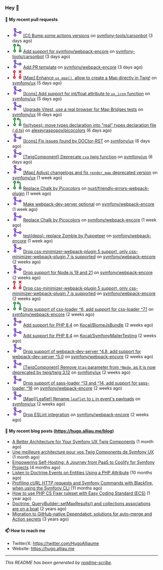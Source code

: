 ### Hey 👋

#### 👷 My recent pull requests

- ![](./assets/pr-merged.svg) [[CI] Bump some actions versions](https://github.com/symfony-tools/carsonbot/pull/238) on [symfony-tools/carsonbot](https://github.com/symfony-tools/carsonbot) (3 days ago)
- ![](./assets/pr-open.svg) [Add support for symfony/webpack-encore](https://github.com/symfony-tools/carsonbot/pull/237) on [symfony-tools/carsonbot](https://github.com/symfony-tools/carsonbot) (3 days ago)
- ![](./assets/pr-merged.svg) [Add PR template](https://github.com/symfony/webpack-encore/pull/1339) on [symfony/webpack-encore](https://github.com/symfony/webpack-encore) (3 days ago)
- ![](./assets/pr-closed.svg) [[Map] Enhance `ux_map()`, allow to create a Map directly in Twig!](https://github.com/symfony/ux/pull/2152) on [symfony/ux](https://github.com/symfony/ux) (5 days ago)
- ![](./assets/pr-merged.svg) [[Icons] Add support for int/float attribute to `ux_icon` function](https://github.com/symfony/ux/pull/2149) on [symfony/ux](https://github.com/symfony/ux) (5 days ago)
- ![](./assets/pr-merged.svg) [Upgrade Vitest, use a real browser for Map Bridges tests](https://github.com/symfony/ux/pull/2146) on [symfony/ux](https://github.com/symfony/ux) (6 days ago)
- ![](./assets/pr-open.svg) [fix(types): move types declaration into &#34;real&#34; types declaration file (.d.ts)](https://github.com/alexeyraspopov/picocolors/pull/82) on [alexeyraspopov/picocolors](https://github.com/alexeyraspopov/picocolors) (6 days ago)
- ![](./assets/pr-merged.svg) [[Icons] Fix issues found by DOCtor-RST](https://github.com/symfony/ux/pull/2145) on [symfony/ux](https://github.com/symfony/ux) (6 days ago)
- ![](./assets/pr-merged.svg) [[TwigComponent] Deprecate `cva` twig function](https://github.com/symfony/ux/pull/2144) on [symfony/ux](https://github.com/symfony/ux) (6 days ago)
- ![](./assets/pr-merged.svg) [[Map] Adjust changelogs and fix `render_map` deprecated version](https://github.com/symfony/ux/pull/2138) on [symfony/ux](https://github.com/symfony/ux) (1 week ago)
- ![](./assets/pr-open.svg) [Replace Chalk by Picocolors](https://github.com/nuxt/friendly-errors-webpack-plugin/pull/21) on [nuxt/friendly-errors-webpack-plugin](https://github.com/nuxt/friendly-errors-webpack-plugin) (1 week ago)
- ![](./assets/pr-merged.svg) [Make webpack-dev-server optional](https://github.com/symfony/webpack-encore/pull/1336) on [symfony/webpack-encore](https://github.com/symfony/webpack-encore) (1 week ago)
- ![](./assets/pr-merged.svg) [Replace Chalk by Picocolors](https://github.com/symfony/webpack-encore/pull/1333) on [symfony/webpack-encore](https://github.com/symfony/webpack-encore) (1 week ago)
- ![](./assets/pr-merged.svg) [test(deps): replace Zombie by Puppeteer](https://github.com/symfony/webpack-encore/pull/1331) on [symfony/webpack-encore](https://github.com/symfony/webpack-encore) (1 week ago)
- ![](./assets/pr-merged.svg) [Drop css-minimizer-webpack-plugin 5 support, only css-minimizer-webpack-plugin 7 is supported](https://github.com/symfony/webpack-encore/pull/1324) on [symfony/webpack-encore](https://github.com/symfony/webpack-encore) (2 weeks ago)
- ![](./assets/pr-merged.svg) [Drop support for Node.js 19 and 21](https://github.com/symfony/webpack-encore/pull/1321) on [symfony/webpack-encore](https://github.com/symfony/webpack-encore) (2 weeks ago)
- ![](./assets/pr-closed.svg) [Drop css-minimizer-webpack-plugin 5 support, only css-minimizer-webpack-plugin 7 is supported](https://github.com/symfony/webpack-encore/pull/1320) on [symfony/webpack-encore](https://github.com/symfony/webpack-encore) (2 weeks ago)
- ![](./assets/pr-open.svg) [Drop support of css-loader ^6, add support for css-loader ^7.1](https://github.com/symfony/webpack-encore/pull/1319) on [symfony/webpack-encore](https://github.com/symfony/webpack-encore) (2 weeks ago)
- ![](./assets/pr-merged.svg) [Add support for PHP 8.4](https://github.com/Kocal/BiomeJsBundle/pull/14) on [Kocal/BiomeJsBundle](https://github.com/Kocal/BiomeJsBundle) (2 weeks ago)
- ![](./assets/pr-merged.svg) [Add support for PHP 8.4](https://github.com/Kocal/SymfonyMailerTesting/pull/41) on [Kocal/SymfonyMailerTesting](https://github.com/Kocal/SymfonyMailerTesting) (2 weeks ago)
- ![](./assets/pr-merged.svg) [Drop support of webpack-dev-server ^4.8, add support for webpack-dev-server ^5.0](https://github.com/symfony/webpack-encore/pull/1318) on [symfony/webpack-encore](https://github.com/symfony/webpack-encore) (2 weeks ago)
- ![](./assets/pr-merged.svg) [[TwigComponent] Remove `$tag` parameter from `*Node`, as it is now deprecated by twig/twig 3.12](https://github.com/symfony/ux/pull/2114) on [symfony/ux](https://github.com/symfony/ux) (2 weeks ago)
- ![](./assets/pr-merged.svg) [Drop support of sass-loader ^13 and ^14, add support for sass-loader ^16](https://github.com/symfony/webpack-encore/pull/1317) on [symfony/webpack-encore](https://github.com/symfony/webpack-encore) (2 weeks ago)
- ![](./assets/pr-merged.svg) [[Map][Leaflet] Rename `leaflet` to `L` in event&#39;s payloads](https://github.com/symfony/ux/pull/2113) on [symfony/ux](https://github.com/symfony/ux) (2 weeks ago)
- ![](./assets/pr-merged.svg) [Drop ESLint integration](https://github.com/symfony/webpack-encore/pull/1309) on [symfony/webpack-encore](https://github.com/symfony/webpack-encore) (2 weeks ago)

#### 📜 My recent blog posts (https://hugo.alliau.me/blog)

- [A Better Architecture for Your Symfony UX Twig Components](https://hugo.alliau.me/blog/posts/a-better-architecture-for-your-symfony-ux-twig-components) (1 month ago)
- [Une meilleure architecture pour vos Twig Components de Symfony UX](https://hugo.alliau.me/blog/posts/une-meilleure-architecture-pour-vous-twig-components-de-symfony-ux) (1 month ago)
- [Empowering Self-Hosting: A Journey from PaaS to Coolify for Symfony Projects](https://hugo.alliau.me/blog/posts/empowering-self-hosting-a-journey-from-paas-to-coolify-for-symfony-projects) (4 months ago)
- [Listen to Doctrine Events on Entities Using a PHP Attribute](https://hugo.alliau.me/blog/posts/2023-11-12-listen-to-doctrine-events-on-entities-using-a-php-attribute) (10 months ago)
- [Profiling cURL HTTP requests and Symfony Commands with Blackfire, when using the Symfony CLI](https://hugo.alliau.me/blog/posts/2023-10-21-profiling-curl-http-requests-and-symfony-commands-with-blackfire-when-using-the-symfony-cli) (11 months ago)
- [How to use PHP CS Fixer ruleset with Easy Coding Standard (ECS)](https://hugo.alliau.me/blog/posts/2023-07-19-how-to-use-php-cs-fixer-ruleset-with-easy-coding-standard) (1 year ago)
- [Doctrine, QueryBuilder::setMaxResults() and collections associations are on a boat](https://hugo.alliau.me/blog/posts/2022-01-07-doctrine-querybuilder-setmaxresults-and-collections-associations-are-on-a-boat) (2 years ago)
- [Migration to GitHub-native Dependabot: solutions for auto-merge and Action secrets](https://hugo.alliau.me/blog/posts/2021-05-04-migration-to-github-native-dependabot-solutions-for-auto-merge-and-action-secrets) (3 years ago)

#### 📫 How to reach me

- Twitter/X: https://twitter.com/HugoAlliaume
- Website: https://hugo.alliau.me

---

_This README has been generated by [readme-scribe](https://github.com/muesli/readme-scribe/)_.

